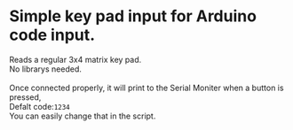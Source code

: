 # Simple key pad input for Arduino code input.

Reads a regular 3x4 matrix key pad. <br>
No librarys needed. <br>
<br>
Once connected properly, it will print to the Serial Moniter when a button is pressed, <br>
Defalt code:`1234` <br>
You can easily change that in the script. <br>

<br>

